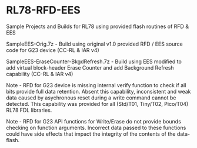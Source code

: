 # RL78-RFD-EES
Sample Projects and Builds for RL78 using provided flash routines of RFD &amp; EES

SampleEES-Orig.7z - Build using original v1.0 provided RFD / EES source code for G23 device (CC-RL & IAR v4)

SampleEES-EraseCounter-BkgdRefresh.7z - Build using EES modified to add virtual block-header Erase Counter and add Background Refresh capability (CC-RL & IAR v4)

Note - RFD for G23 device is missing internal verify function to check if all bits provide full data retention.
       Absent this capability, inconsistent and weak data caused by asychronous reset during a write
       command cannot be detected.  This capability was provided for all (Std/T01, Tiny/T02, Pico/T04) RL78 FDL
       libraries.
       
Note - RFD for G23 API functions for Write/Erase do not provide bounds checking on function arguments.  Incorrect 
       data passed to these functions could have side effects that impact the integrity of the contents of the data-flash.

